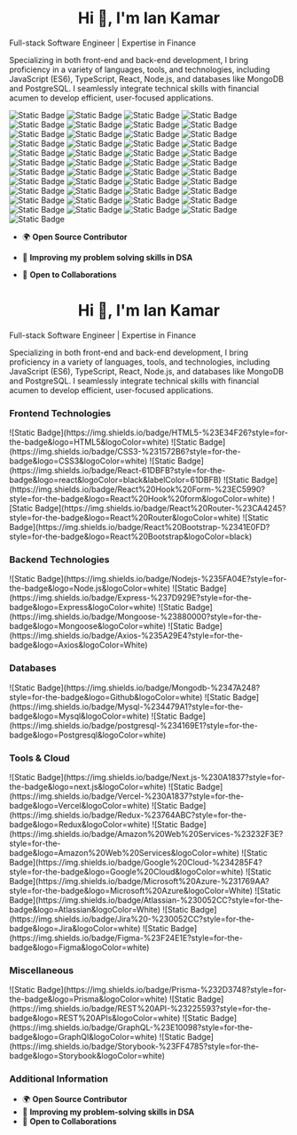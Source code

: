 <h1 align="center">Hi 👋, I'm Ian Kamar</h1>
<p align="left">
  Full-stack Software Engineer | Expertise in Finance
</p>
<p align="left">
  Specializing in both front-end and back-end development, I bring proficiency in a variety of languages, tools, and technologies, including JavaScript (ES6), TypeScript, React, Node.js, and databases like MongoDB and PostgreSQL. I seamlessly integrate technical skills with financial acumen to develop efficient, user-focused applications.
</p>


![Static Badge](https://img.shields.io/badge/HTML5-%23E34F26?style=for-the-badge&logo=HTML5&logoColor=white)
![Static Badge](https://img.shields.io/badge/CSS3-%231572B6?style=for-the-badge&logo=CSS3&logoColor=white)
![Static Badge](https://img.shields.io/badge/Material%20UI-%23007FFF?style=for-the-badge&logo=MUI&logoColor=white)
![Static Badge](https://img.shields.io/badge/Headless%20UI-%2366E3FF?style=for-the-badge&logo=Headless%20UI&logoColor=black)
![Static Badge](https://img.shields.io/badge/TailwindCSS-%2306B6D4?style=for-the-badge&logo=TailwindCSS&logoColor=white)
![Static Badge](https://img.shields.io/badge/Python-%2318A497?style=for-the-badge&logo=Python&logoColor=white)
![Static Badge](https://img.shields.io/badge/Javascript-F7DF1E?style=for-the-badge&logo=Javascript&logoColor=black)
![Static Badge](https://img.shields.io/badge/Axios-%235A29E4?style=for-the-badge&logo=Axios&logoColor=White)
![Static Badge](https://img.shields.io/badge/Typescript-%233178C6?style=for-the-badge&logo=Typescript&logoColor=white)
![Static Badge](https://img.shields.io/badge/Git-%23F05032?style=for-the-badge&logo=CSS3&logoColor=white)
![Static Badge](https://img.shields.io/badge/Github-%23181717?style=for-the-badge&logo=Github&logoColor=white)
![Static Badge](https://img.shields.io/badge/JWT-%23F80046?style=for-the-badge&logo=Json%20Web%20Tokens&logoColor=white)
![Static Badge](https://img.shields.io/badge/Mongodb-%2347A248?style=for-the-badge&logo=Github&logoColor=white)
![Static Badge](https://img.shields.io/badge/Mysql-%234479A1?style=for-the-badge&logo=Mysql&logoColor=white)
![Static Badge](https://img.shields.io/badge/postgresql-%234169E1?style=for-the-badge&logo=Postgresql&logoColor=white)
![Static Badge](https://img.shields.io/badge/React-61DBFB?style=for-the-badge&logo=react&logoColor=black&labelColor=61DBFB)
![Static Badge](https://img.shields.io/badge/React%20Hook%20Form-%23EC5990?style=for-the-badge&logo=React%20Hook%20form&logoColor=white)
![Static Badge](https://img.shields.io/badge/React%20Router-%23CA4245?style=for-the-badge&logo=React%20Router&logoColor=white)
![Static Badge](https://img.shields.io/badge/React%20Bootstrap-%2341E0FD?style=for-the-badge&logo=React%20Bootstrap&logoColor=black)
![Static Badge](https://img.shields.io/badge/Nodejs-%235FA04E?style=for-the-badge&logo=Node.js&logoColor=white)
![Static Badge](https://img.shields.io/badge/Mongoose-%23880000?style=for-the-badge&logo=Mongoose&logoColor=white)
![Static Badge](https://img.shields.io/badge/Express-%237D929E?style=for-the-badge&logo=Express&logoColor=white)
![Static Badge](https://img.shields.io/badge/Vite-%23646CFF?style=for-the-badge&logo=Vite&logoColor=white)
![Static Badge](https://img.shields.io/badge/Bootstrap-%237952B3?style=for-the-badge&logo=Bootstrap&logoColor=white)
![Static Badge](https://img.shields.io/badge/Postman-%23FF6C37?style=for-the-badge&logo=postman&logoColor=white)
![Static Badge](https://img.shields.io/badge/Next.js-%230A1837?style=for-the-badge&logo=next.js&logoColor=white)
![Static Badge](https://img.shields.io/badge/Jest-%23C21325?style=for-the-badge&logo=Jest&logoColor=white)
![Static Badge](https://img.shields.io/badge/Redux-%23764ABC?style=for-the-badge&logo=Redux&logoColor=white)
![Static Badge](https://img.shields.io/badge/Vercel-%230A1837?style=for-the-badge&logo=Vercel&logoColor=white)
![Static Badge](https://img.shields.io/badge/Amazon%20Web%20Services-%23232F3E?style=for-the-badge&logo=Amazon%20Web%20Services&logoColor=white)
![Static Badge](https://img.shields.io/badge/Google%20Cloud-%234285F4?style=for-the-badge&logo=Google%20Cloud&logoColor=white)
![Static Badge](https://img.shields.io/badge/Microsoft%20Azure-%231769AA?style=for-the-badge&logo=Microsoft%20Azure&logoColor=White)
![Static Badge](https://img.shields.io/badge/Atlassian-%230052CC?style=for-the-badge&logo=Atlassian&logoColor=White)
![Static Badge](https://img.shields.io/badge/Jira%20-%230052CC?style=for-the-badge&logo=Jira&logoColor=white)
![Static Badge](https://img.shields.io/badge/Figma-%23F24E1E?style=for-the-badge&logo=Figma&logoColor=white)
![Static Badge](https://img.shields.io/badge/Prisma-%232D3748?style=for-the-badge&logo=Prisma&logoColor=white)
![Static Badge](https://img.shields.io/badge/Apache-%23D22128?style=for-the-badge&logo=Apache&logoColor=white)
![Static Badge](https://img.shields.io/badge/REST%20API-%23225593?style=for-the-badge&logo=REST%20APIs&logoColor=white)
![Static Badge](https://img.shields.io/badge/GraphQL-%23E10098?style=for-the-badge&logo=GraphQl&logoColor=white)
![Static Badge](https://img.shields.io/badge/Apollo-%23311C87?style=for-the-badge&logo=Apollo%20GraphQL&logoColor=white)
![Static Badge](https://img.shields.io/badge/Storybook-%23FF4785?style=for-the-badge&logo=Storybook&logoColor=white)
![Static Badge](https://img.shields.io/badge/Babel-%23F9DC3E?style=for-the-badge&logo=Babel&logoColor=black)
![Static Badge](https://img.shields.io/badge/Webpack-%238DD6F9?style=for-the-badge&logo=Webpack&logoColor=black)
![Static Badge](https://img.shields.io/badge/Keystone-%23166BFF?style=for-the-badge&logo=Keystone&logoColor=white)
![Static Badge](https://img.shields.io/badge/Prettier-%23F7B93E?style=for-the-badge&logo=Prettier&logoColor=black)


- 🌍 **Open Source Contributor**

- 🌱 **Improving my problem solving skills in DSA**

- 🤝 **Open to Collaborations**



<h1 align="center">Hi 👋, I'm Ian Kamar</h1>

<p align="left">
  Full-stack Software Engineer | Expertise in Finance
</p>

<p align="left">
  Specializing in both front-end and back-end development, I bring proficiency in a variety of languages, tools, and technologies, including JavaScript (ES6), TypeScript, React, Node.js, and databases like MongoDB and PostgreSQL. I seamlessly integrate technical skills with financial acumen to develop efficient, user-focused applications.
</p>

<!-- Frontend Technologies -->
<h3>Frontend Technologies</h3>
<p align="left">
  ![Static Badge](https://img.shields.io/badge/HTML5-%23E34F26?style=for-the-badge&logo=HTML5&logoColor=white)
  ![Static Badge](https://img.shields.io/badge/CSS3-%231572B6?style=for-the-badge&logo=CSS3&logoColor=white)
  ![Static Badge](https://img.shields.io/badge/React-61DBFB?style=for-the-badge&logo=react&logoColor=black&labelColor=61DBFB)
  ![Static Badge](https://img.shields.io/badge/React%20Hook%20Form-%23EC5990?style=for-the-badge&logo=React%20Hook%20form&logoColor=white)
  ![Static Badge](https://img.shields.io/badge/React%20Router-%23CA4245?style=for-the-badge&logo=React%20Router&logoColor=white)
  ![Static Badge](https://img.shields.io/badge/React%20Bootstrap-%2341E0FD?style=for-the-badge&logo=React%20Bootstrap&logoColor=black)
</p>

<!-- Backend Technologies -->
<h3>Backend Technologies</h3>
<p align="left">
  ![Static Badge](https://img.shields.io/badge/Nodejs-%235FA04E?style=for-the-badge&logo=Node.js&logoColor=white)
  ![Static Badge](https://img.shields.io/badge/Express-%237D929E?style=for-the-badge&logo=Express&logoColor=white)
  ![Static Badge](https://img.shields.io/badge/Mongoose-%23880000?style=for-the-badge&logo=Mongoose&logoColor=white)
  ![Static Badge](https://img.shields.io/badge/Axios-%235A29E4?style=for-the-badge&logo=Axios&logoColor=White)
</p>

<!-- Databases -->
<h3>Databases</h3>
<p align="left">
  ![Static Badge](https://img.shields.io/badge/Mongodb-%2347A248?style=for-the-badge&logo=Github&logoColor=white)
  ![Static Badge](https://img.shields.io/badge/Mysql-%234479A1?style=for-the-badge&logo=Mysql&logoColor=white)
  ![Static Badge](https://img.shields.io/badge/postgresql-%234169E1?style=for-the-badge&logo=Postgresql&logoColor=white)
</p>

<!-- Tools & Cloud -->
<h3>Tools & Cloud</h3>
<p align="left">
  ![Static Badge](https://img.shields.io/badge/Next.js-%230A1837?style=for-the-badge&logo=next.js&logoColor=white)
  ![Static Badge](https://img.shields.io/badge/Vercel-%230A1837?style=for-the-badge&logo=Vercel&logoColor=white)
  ![Static Badge](https://img.shields.io/badge/Redux-%23764ABC?style=for-the-badge&logo=Redux&logoColor=white)
  ![Static Badge](https://img.shields.io/badge/Amazon%20Web%20Services-%23232F3E?style=for-the-badge&logo=Amazon%20Web%20Services&logoColor=white)
  ![Static Badge](https://img.shields.io/badge/Google%20Cloud-%234285F4?style=for-the-badge&logo=Google%20Cloud&logoColor=white)
  ![Static Badge](https://img.shields.io/badge/Microsoft%20Azure-%231769AA?style=for-the-badge&logo=Microsoft%20Azure&logoColor=White)
  ![Static Badge](https://img.shields.io/badge/Atlassian-%230052CC?style=for-the-badge&logo=Atlassian&logoColor=White)
  ![Static Badge](https://img.shields.io/badge/Jira%20-%230052CC?style=for-the-badge&logo=Jira&logoColor=white)
  ![Static Badge](https://img.shields.io/badge/Figma-%23F24E1E?style=for-the-badge&logo=Figma&logoColor=white)
</p>

<!-- Miscellaneous -->
<h3>Miscellaneous</h3>
<p align="left">
  ![Static Badge](https://img.shields.io/badge/Prisma-%232D3748?style=for-the-badge&logo=Prisma&logoColor=white)
  ![Static Badge](https://img.shields.io/badge/REST%20API-%23225593?style=for-the-badge&logo=REST%20APIs&logoColor=white)
  ![Static Badge](https://img.shields.io/badge/GraphQL-%23E10098?style=for-the-badge&logo=GraphQl&logoColor=white)
  ![Static Badge](https://img.shields.io/badge/Storybook-%23FF4785?style=for-the-badge&logo=Storybook&logoColor=white)
</p>

<!-- Additional Information -->
<h3>Additional Information</h3>
<ul>
  <li>🌍 <strong>Open Source Contributor</strong></li>
  <li>🌱 <strong>Improving my problem-solving skills in DSA</strong></li>
  <li>🤝 <strong>Open to Collaborations</strong></li>
</ul>
























